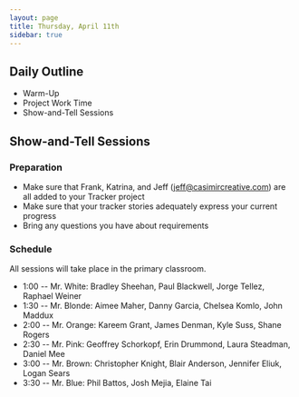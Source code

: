 ```yaml
---
layout: page
title: Thursday, April 11th
sidebar: true
---
```


## Daily Outline

* Warm-Up
* Project Work Time
* Show-and-Tell Sessions

## Show-and-Tell Sessions

### Preparation

* Make sure that Frank, Katrina, and Jeff (jeff@casimircreative.com) are all added to your Tracker project
* Make sure that your tracker stories adequately express your current progress
* Bring any questions you have about requirements

### Schedule

All sessions will take place in the primary classroom.

* 1:00 -- Mr. White: Bradley Sheehan, Paul Blackwell, Jorge Tellez, Raphael Weiner
* 1:30 -- Mr. Blonde: Aimee Maher, Danny Garcia, Chelsea Komlo, John Maddux
* 2:00 -- Mr. Orange: Kareem Grant, James Denman, Kyle Suss, Shane Rogers
* 2:30 -- Mr. Pink: Geoffrey Schorkopf, Erin Drummond, Laura Steadman, Daniel Mee
* 3:00 -- Mr. Brown: Christopher Knight, Blair Anderson, Jennifer Eliuk, Logan Sears
* 3:30 -- Mr. Blue: Phil Battos, Josh Mejia, Elaine Tai

